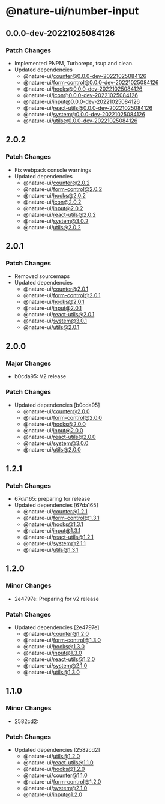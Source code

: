 # @nature-ui/number-input

## 0.0.0-dev-20221025084126

### Patch Changes

- Implemented PNPM, Turborepo, tsup and clean.
- Updated dependencies
  - @nature-ui/counter@0.0.0-dev-20221025084126
  - @nature-ui/form-control@0.0.0-dev-20221025084126
  - @nature-ui/hooks@0.0.0-dev-20221025084126
  - @nature-ui/icon@0.0.0-dev-20221025084126
  - @nature-ui/input@0.0.0-dev-20221025084126
  - @nature-ui/react-utils@0.0.0-dev-20221025084126
  - @nature-ui/system@0.0.0-dev-20221025084126
  - @nature-ui/utils@0.0.0-dev-20221025084126

## 2.0.2

### Patch Changes

- Fix webpack console warnings
- Updated dependencies
  - @nature-ui/counter@2.0.2
  - @nature-ui/form-control@2.0.2
  - @nature-ui/hooks@2.0.2
  - @nature-ui/icon@2.0.2
  - @nature-ui/input@2.0.2
  - @nature-ui/react-utils@2.0.2
  - @nature-ui/system@3.0.2
  - @nature-ui/utils@2.0.2

## 2.0.1

### Patch Changes

- Removed sourcemaps
- Updated dependencies
  - @nature-ui/counter@2.0.1
  - @nature-ui/form-control@2.0.1
  - @nature-ui/hooks@2.0.1
  - @nature-ui/input@2.0.1
  - @nature-ui/react-utils@2.0.1
  - @nature-ui/system@3.0.1
  - @nature-ui/utils@2.0.1

## 2.0.0

### Major Changes

- b0cda95: V2 release

### Patch Changes

- Updated dependencies [b0cda95]
  - @nature-ui/counter@2.0.0
  - @nature-ui/form-control@2.0.0
  - @nature-ui/hooks@2.0.0
  - @nature-ui/input@2.0.0
  - @nature-ui/react-utils@2.0.0
  - @nature-ui/system@3.0.0
  - @nature-ui/utils@2.0.0

## 1.2.1

### Patch Changes

- 67da165: preparing for release
- Updated dependencies [67da165]
  - @nature-ui/counter@1.2.1
  - @nature-ui/form-control@1.3.1
  - @nature-ui/hooks@1.3.1
  - @nature-ui/input@1.3.1
  - @nature-ui/react-utils@1.2.1
  - @nature-ui/system@2.1.1
  - @nature-ui/utils@1.3.1

## 1.2.0

### Minor Changes

- 2e4797e: Preparing for v2 release

### Patch Changes

- Updated dependencies [2e4797e]
  - @nature-ui/counter@1.2.0
  - @nature-ui/form-control@1.3.0
  - @nature-ui/hooks@1.3.0
  - @nature-ui/input@1.3.0
  - @nature-ui/react-utils@1.2.0
  - @nature-ui/system@2.1.0
  - @nature-ui/utils@1.3.0

## 1.1.0

### Minor Changes

- 2582cd2:

### Patch Changes

- Updated dependencies [2582cd2]
  - @nature-ui/utils@1.2.0
  - @nature-ui/react-utils@1.1.0
  - @nature-ui/hooks@1.2.0
  - @nature-ui/counter@1.1.0
  - @nature-ui/form-control@1.2.0
  - @nature-ui/system@2.1.0
  - @nature-ui/input@1.2.0
